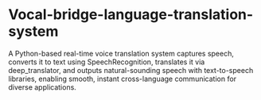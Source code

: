 # Vocal-bridge-language-translation-system
A Python-based real-time voice translation system captures speech, converts it to text using SpeechRecognition, translates it via deep\_translator, and outputs natural-sounding speech with text-to-speech libraries, enabling smooth, instant cross-language communication for diverse applications.
